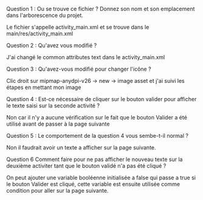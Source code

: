 Question 1 : Ou se trouve ce fichier ? Donnez son nom et son emplacement dans l'arborescence du projet.

Le fichier s'appelle activity_main.xml et se trouve dans le main/res/activity_main.xml

Question 2 : Qu'avez vous modifié ?

J'ai changé le common attributes text dans le activity_main.xml

Question 3 : Qu'avez-vous modifié pour changer l'icône ?

Clic droit sur mipmap-anydpi-v26 -> new -> image asset et j'ai suivi les étapes en mettant mon image

Question 4 : Est-ce nécessaire de cliquer sur le bouton valider pour afficher le texte saisi sur la seconde activité ?

Non car il n'y a aucune vérification sur le fait que le bouton Valider a été utilisé avant de passer à la page suivante

Question 5 : Le comportement de la question 4 vous sembe-t-il normal ?

Non il faudrait avoir un texte a afficher sur la page suivante.

Question 6 Comment faire pour ne pas afficher le nouveau texte sur la deuxième activiter tant que le bouton validé n'a pas été cliqué ?

On peut ajouter une variable booléenne initialisée a false qui passe a true si le bouton Valider est cliqué, cette variable est ensuite utilisée comme condition pour aller sur la page suivante.